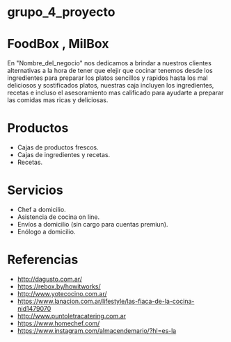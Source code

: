 # grupo_4_proyecto
# FoodBox , MilBox

En "Nombre_del_negocio" nos dedicamos a brindar a nuestros clientes alternativas a la hora de tener que elejir que cocinar tenemos desde los ingredientes para preparar los platos sencillos y rapidos hasta los mal deliciosos y sostificados platos, nuestras caja incluyen los ingredientes, recetas e incluso el asesoramiento mas calificado para ayudarte a preparar las comidas mas ricas y deliciosas.

# Productos

 - Cajas de productos frescos.
 - Cajas de ingredientes y recetas.
 - Recetas.

# Servicios

 - Chef a domicilio.
 - Asistencia de cocina on line.
 - Envíos a domicilio (sin cargo para cuentas premiun).
 - Enólogo a domicilio.

# Referencias

 - http://dagusto.com.ar/
 - https://rebox.by/howitworks/
 - http://www.yotecocino.com.ar/
 - https://www.lanacion.com.ar/lifestyle/las-fiaca-de-la-cocina-nid1479070
 - http://www.puntoletracatering.com.ar
 - https://www.homechef.com/
 - https://www.instagram.com/almacendemario/?hl=es-la
